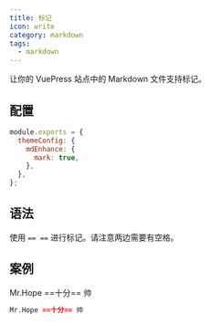 ```yaml
---
title: 标记
icon: write
category: markdown
tags:
  - markdown
---
```


让你的 VuePress 站点中的 Markdown 文件支持标记。

<!-- more -->

## 配置

```js {4}
module.exports = {
  themeConfig: {
    mdEnhance: {
      mark: true,
    },
  },
};
```

## 语法

使用 `== ==` 进行标记。请注意两边需要有空格。

## 案例

Mr.Hope ==十分== 帅

```md
Mr.Hope ==十分== 帅
```
